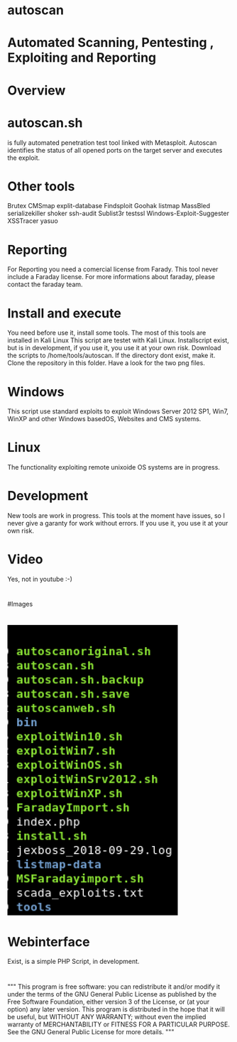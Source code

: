 # autoscan #
# Automated Scanning, Pentesting , Exploiting and Reporting
#
# Overview
# autoscan.sh 
is fully automated penetration test tool linked with Metasploit.
Autoscan identifies the status of all opened ports on the target server and executes the exploit.
# Other tools
Brutex
CMSmap
explit-database
Findsploit
Goohak
listmap
MassBled
serializekiller
shoker
ssh-audit
Sublist3r
testssl
Windows-Exploit-Suggester
XSSTracer
yasuo
#
# Reporting
For Reporting you need a comercial license from Farady. This tool never include a Faraday license.
For more informations about faraday, please contact the faraday team.
#
# Install and execute
You need before use it, install some tools. The most of this tools are installed in Kali Linux
This script are testet with Kali Linux. 
Installscript exist, but is in development, if you use it, you use it at your own risk.
Download the scripts to /home/tools/autoscan. If the directory dont exist, make it.
Clone the repository in this folder.
Have a look for the two png files.
#
# Windows
This script use standard exploits to exploit Windows Server 2012 SP1, Win7, WinXP and other Windows basedOS, Websites and CMS systems.
#
# Linux
The functionality exploiting remote unixoide OS systems are in progress.
#
# Development
New tools are work in progress.
This tools at the moment have issues, so I never give a garanty for work without errors.
If you use it, you use it at your own risk.
#
# Video
Yes, not in youtube :-)
#
#Images
#
![](File_and_Folder_Structure.png)
#
# Webinterface
Exist, is a simple PHP Script, in development.
# 
"""
This program is free software: you can redistribute it and/or modify
it under the terms of the GNU General Public License as published by
the Free Software Foundation, either version 3 of the License, or
(at your option) any later version.
This program is distributed in the hope that it will be useful,
but WITHOUT ANY WARRANTY; without even the implied warranty of
MERCHANTABILITY or FITNESS FOR A PARTICULAR PURPOSE.  See the
GNU General Public License for more details.
"""
